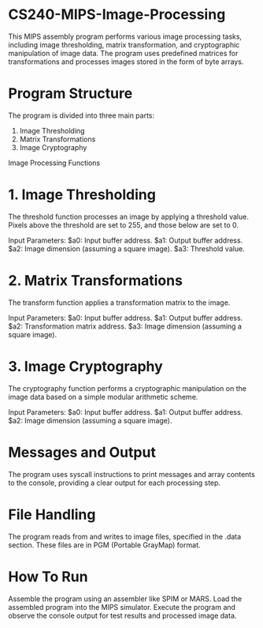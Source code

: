 # CS240-MIPS-Image-Processing

This MIPS assembly program performs various image processing tasks, including image thresholding, matrix transformation, and cryptographic manipulation of image data. The program uses predefined matrices for transformations and processes images stored in the form of byte arrays.

# Program Structure

The program is divided into three main parts:

1. Image Thresholding
2. Matrix Transformations
3. Image Cryptography

Image Processing Functions
# 1. Image Thresholding

The threshold function processes an image by applying a threshold value. Pixels above the threshold are set to 255, and those below are set to 0.

Input Parameters:
$a0: Input buffer address.
$a1: Output buffer address.
$a2: Image dimension (assuming a square image).
$a3: Threshold value.

# 2. Matrix Transformations

The transform function applies a transformation matrix to the image.

Input Parameters:
$a0: Input buffer address.
$a1: Output buffer address.
$a2: Transformation matrix address.
$a3: Image dimension (assuming a square image).

# 3. Image Cryptography

The cryptography function performs a cryptographic manipulation on the image data based on a simple modular arithmetic scheme.

Input Parameters:
$a0: Input buffer address.
$a1: Output buffer address.
$a2: Image dimension (assuming a square image).

# Messages and Output

The program uses syscall instructions to print messages and array contents to the console, providing a clear output for each processing step.

# File Handling

The program reads from and writes to image files, specified in the .data section. These files are in PGM (Portable GrayMap) format.

# How To Run

Assemble the program using an assembler like SPIM or MARS.
Load the assembled program into the MIPS simulator.
Execute the program and observe the console output for test results and processed image data.
